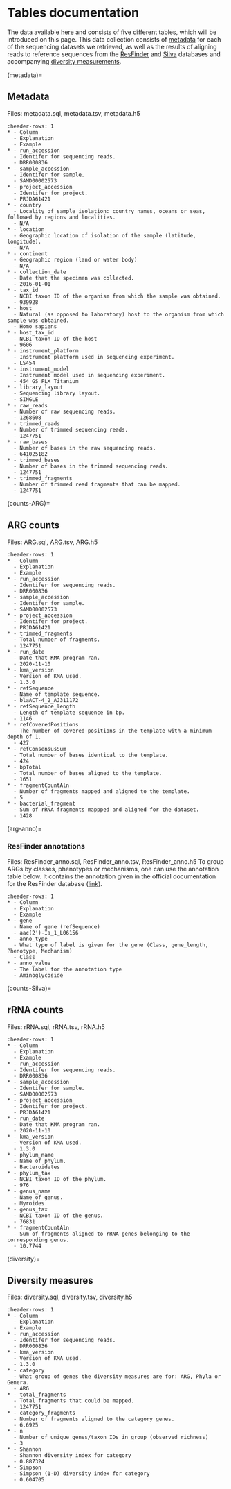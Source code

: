 # Tables documentation
The data available [here](https://doi.org/10.5281/zenodo.6919377) and consists of five different tables, which will be introduced on this page. This data collection consists of [metadata](metadata) for each of the sequencing datasets we retrieved, as well as the results of aligning reads to reference sequences from the [ResFinder](counts-ARG) and [Silva](counts-Silva) databases and accompanying [diversity measurements](diversity).

(metadata)=
## Metadata
Files: metadata.sql, metadata.tsv, metadata.h5
```{list-table}
:header-rows: 1
* - Column
  - Explanation
  - Example
* - run_accession
  - Identifer for sequencing reads.
  - DRR000836
* - sample_accession
  - Identifer for sample.
  - SAMD00002573
* - project_accession
  - Identifer for project.
  - PRJDA61421 
* - country
  - Locality of sample isolation: country names, oceans or seas, followed by regions and localities.
  - N/A
* - location
  - Geographic location of isolation of the sample (latitude, longitude).
  - N/A
* - continent
  - Geographic region (land or water body)
  - N/A
* - collection_date
  - Date that the specimen was collected.
  - 2016-01-01
* - tax_id
  - NCBI taxon ID of the organism from which the sample was obtained.
  - 939928
* - host
  - Natural (as opposed to laboratory) host to the organism from which sample was obtained.
  - Homo sapiens
* - host_tax_id
  - NCBI taxon ID of the host
  - 9606
* - instrument_platform
  - Instrument platform used in sequencing experiment.
  - LS454
* - instrument_model
  - Instrument model used in sequencing experiment.
  - 454 GS FLX Titanium
* - library_layout
  - Sequencing library layout.
  - SINGLE
* - raw_reads
  - Number of raw sequencing reads.
  - 1268608
* - trimmed_reads
  - Number of trimmed sequencing reads.
  - 1247751
* - raw_bases
  - Number of bases in the raw sequencing reads.
  - 641025182
* - trimmed_bases
  - Number of bases in the trimmed sequencing reads. 
  - 1247751
* - trimmed_fragments
  - Number of trimmed read fragments that can be mapped.
  - 1247751
```

(counts-ARG)=
## ARG counts
Files: ARG.sql, ARG.tsv, ARG.h5
```{list-table}
:header-rows: 1
* - Column 
  - Explanation
  - Example
* - run_accession
  - Identifer for sequencing reads.
  - DRR000836
* - sample_accession
  - Identifer for sample.
  - SAMD00002573
* - project_accession
  - Identifer for project.
  - PRJDA61421
* - trimmed_fragments
  - Total number of fragments.
  - 1247751
* - run_date
  - Date that KMA program ran.
  - 2020-11-10
* - kma_version
  - Version of KMA used.
  - 1.3.0 
* - refSequence
  - Name of template sequence.
  - blaACT-4_2_AJ311172 
* - refSequence_length
  - Length of template sequence in bp.
  - 1146
* - refCoveredPositions
  - The number of covered positions in the template with a minimum depth of 1.
  - 427
* - refConsensusSum
  - Total number of bases identical to the template.
  - 424
* - bpTotal
  - Total number of bases aligned to the template.
  - 1651
* - fragmentCountAln
  - Number of fragments mapped and aligned to the template.
  - 5
* - bacterial_fragment
  - Sum of rRNA fragments mappped and aligned for the dataset.
  - 1428
```

(arg-anno)=
### ResFinder annotations
Files: ResFinder_anno.sql, ResFinder_anno.tsv, ResFinder_anno.h5
To group ARGs by classes, phenotypes or mechanisms, one can use the annotation table below. It contains the annotation given in the official documentation for the ResFinder database ([link](https://bitbucket.org/genomicepidemiology/resfinder_db)).
```{list-table}
:header-rows: 1
* - Column 
  - Explanation
  - Example
* - gene
  - Name of gene (refSequence)
  - aac(2')-Ia_1_L06156
* - anno_type
  - What type of label is given for the gene (Class, gene_length, Phenotype, Mechanism)
  - Class
* - anno_value
  - The label for the annotation type
  - Aminoglycoside
```

(counts-Silva)=
## rRNA counts
Files: rRNA.sql, rRNA.tsv, rRNA.h5
```{list-table}
:header-rows: 1
* - Column 
  - Explanation
  - Example
* - run_accession
  - Identifer for sequencing reads.
  - DRR000836
* - sample_accession
  - Identifer for sample.
  - SAMD00002573
* - project_accession
  - Identifer for project.
  - PRJDA61421
* - run_date
  - Date that KMA program ran.
  - 2020-11-10
* - kma_version
  - Version of KMA used.
  - 1.3.0
* - phylum_name
  - Name of phylum.
  - Bacteroidetes
* - phylum_tax
  - NCBI taxon ID of the phylum.
  - 976
* - genus_name
  - Name of genus.
  - Myroides
* - genus_tax
  - NCBI taxon ID of the genus.
  - 76831
* - fragmentCountAln
  - Sum of fragments aligned to rRNA genes belonging to the corresponding genus.
  - 10.7744
```
(diversity)=
## Diversity measures
Files: diversity.sql, diversity.tsv, diversity.h5
```{list-table}
:header-rows: 1
* - Column 
  - Explanation
  - Example
* - run_accession
  - Identifer for sequencing reads.
  - DRR000836
* - kma_version
  - Version of KMA used.
  - 1.3.0
* - category
  - What group of genes the diversity measures are for: ARG, Phyla or Genera.
  - ARG
* - total_fragments
  - Total fragments that could be mapped.
  - 1247751
* - category_fragments
  - Number of fragments aligned to the category genes.
  - 6.6925
* - n
  - Number of unique genes/taxon IDs in group (observed richness)
  - 3
* - Shannon
  - Shannon diversity index for category
  - 0.887324
* - Simpson
  - Simpson (1-D) diversity index for category
  - 0.604705 
```